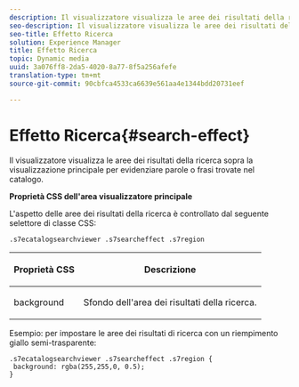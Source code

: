 ```yaml
---
description: Il visualizzatore visualizza le aree dei risultati della ricerca sopra la visualizzazione principale per evidenziare parole o frasi trovate nel catalogo.
seo-description: Il visualizzatore visualizza le aree dei risultati della ricerca sopra la visualizzazione principale per evidenziare parole o frasi trovate nel catalogo.
seo-title: Effetto Ricerca
solution: Experience Manager
title: Effetto Ricerca
topic: Dynamic media
uuid: 3a076ff8-2da5-4020-8a77-8f5a256afefe
translation-type: tm+mt
source-git-commit: 90cbfca4533ca6639e561aa4e1344bdd20731eef

---
```



# Effetto Ricerca{#search-effect}

Il visualizzatore visualizza le aree dei risultati della ricerca sopra la visualizzazione principale per evidenziare parole o frasi trovate nel catalogo.

<!--<a id="section_061E550C1C1D4DB2BD663A898895B38C"></a>-->

**Proprietà CSS dell&#39;area visualizzatore principale**

L&#39;aspetto delle aree dei risultati della ricerca è controllato dal seguente selettore di classe CSS:

`.s7ecatalogsearchviewer .s7searcheffect .s7region`

<table id="table_94EE3F5BBE4547C0B4943471CEE7EDE4"> 
 <thead> 
  <tr> 
   <th colname="col1" class="entry"> <p> Proprietà CSS </p> </th> 
   <th colname="col2" class="entry"> <p>Descrizione </p> </th> 
  </tr> 
 </thead>
 <tbody> 
  <tr> 
   <td colname="col1"> <p> <span class="codeph"> background </span> </p> </td> 
   <td colname="col2"> <p>Sfondo dell'area dei risultati della ricerca. </p> </td> 
  </tr> 
 </tbody> 
</table>

Esempio: per impostare le aree dei risultati di ricerca con un riempimento giallo semi-trasparente:

```
.s7ecatalogsearchviewer .s7searcheffect .s7region { 
 background: rgba(255,255,0, 0.5); 
}
```

